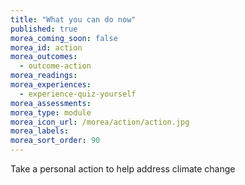 ```yaml
---
title: "What you can do now"
published: true
morea_coming_soon: false
morea_id: action
morea_outcomes:
  - outcome-action
morea_readings:
morea_experiences:
  - experience-quiz-yourself
morea_assessments:
morea_type: module
morea_icon_url: /morea/action/action.jpg
morea_labels:
morea_sort_order: 90
---
```


Take a personal action to help address climate change
